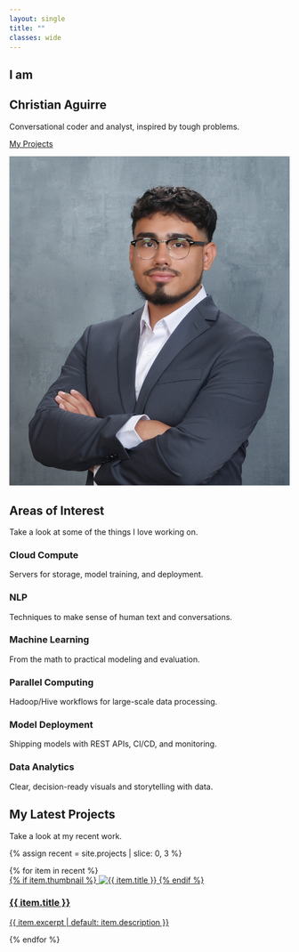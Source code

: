 ```yaml
---
layout: single
title: ""
classes: wide
---
```


<section class="section-white">
  <div class="intro-wrap">
    <div class="intro-left">
      <h2>I am</h2>
      <h1>Christian Aguirre</h1>
      <p>Conversational coder and analyst, inspired by tough problems.</p>
      <p><a class="btn btn--primary" href="/projects/">My Projects</a></p>
    </div>
    <div class="intro-right">
      <img src="/assets/images/headshot.jpg" alt="Christian Aguirre" class="hero-avatar">
    </div>
  </div>
</section>

<section class="section-gray">
  <h2>Areas of Interest</h2>
  <p class="section-sub">Take a look at some of the things I love working on.</p>

  <div class="topics">
    <article class="topic">
      <div class="topic__icon"><i class="fas fa-cloud"></i></div>
      <h3>Cloud Compute</h3>
      <p>Servers for storage, model training, and deployment.</p>
    </article>

  <article class="topic">
      <div class="topic__icon"><i class="fas fa-language"></i></div>
      <h3>NLP</h3>
      <p>Techniques to make sense of human text and conversations.</p>
    </article>

  <article class="topic">
      <div class="topic__icon"><i class="fas fa-robot"></i></div>
      <h3>Machine Learning</h3>
      <p>From the math to practical modeling and evaluation.</p>
    </article>

   <article class="topic">
      <div class="topic__icon"><i class="fas fa-project-diagram"></i></div>
      <h3>Parallel Computing</h3>
      <p>Hadoop/Hive workflows for large-scale data processing.</p>
    </article>

   <article class="topic">
      <div class="topic__icon"><i class="fas fa-rocket"></i></div>
      <h3>Model Deployment</h3>
      <p>Shipping models with REST APIs, CI/CD, and monitoring.</p>
    </article>

  <article class="topic">
      <div class="topic__icon"><i class="fas fa-chart-line"></i></div>
      <h3>Data Analytics</h3>
      <p>Clear, decision-ready visuals and storytelling with data.</p>
    </article>
  </div>
</section>

<section class="section-white">
  <h2>My Latest Projects</h2>
  <p class="section-sub">Take a look at my recent work.</p>

  {% assign recent = site.projects | slice: 0, 3 %}
  <div class="cards">
    {% for item in recent %}
      <article class="card">
        <a href="{{ item.url | relative_url }}">
          {% if item.thumbnail %}
            <img src="{{ item.thumbnail | relative_url }}" alt="{{ item.title }}">
          {% endif %}
          <h3>{{ item.title }}</h3>
          <p>{{ item.excerpt | default: item.description }}</p>
        </a>
      </article>
    {% endfor %}
  </div>
</section>
